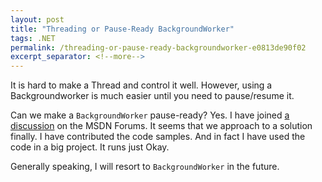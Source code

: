 ```yaml
---
layout: post
title: "Threading or Pause-Ready BackgroundWorker"
tags: .NET
permalink: /threading-or-pause-ready-backgroundworker-e0813de90f02
excerpt_separator: <!--more-->
---
```

It is hard to make a Thread and control it well. However, using a Backgroundworker is much easier until you need to pause/resume it.

Can we make a `BackgroundWorker` pause-ready? Yes. I have joined [a discussion](http://forums.microsoft.com/MSDN/showpost.aspx?postid=1529756&siteid=1&&notification_id=2712442&message_id=2712442&agent=messenger) on the MSDN Forums. It seems that we approach to a solution finally. I have contributed the code samples. And in fact I have used the code in a big project. It runs just Okay.

Generally speaking, I will resort to `BackgroundWorker` in the future.
<!--more-->
